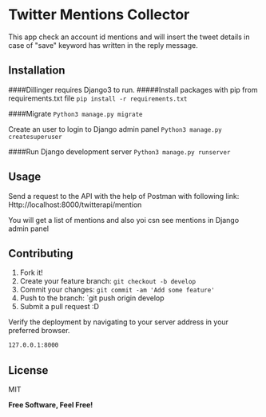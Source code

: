 # Twitter Mentions Collector

This app check an account id mentions and will insert the tweet details in case of "save" keyword has written in the reply message.

## Installation
####Dillinger requires Django3 to run.
#####Install packages with pip from requirements.txt file
`pip install -r requirements.txt`

####Migrate 
`Python3 manage.py migrate` 

Create an user to login to Django admin panel
`Python3 manage.py createsuperuser`

####Run Django development server
`Python3 manage.py runserver`


## Usage

Send a request to the API with the help of Postman with following link:
Http://localhost:8000/twitterapi/mention

You will get a list of mentions and also yoi csn see mentions in Django admin panel

## Contributing

1. Fork it!
2. Create your feature branch: `git checkout -b develop`
3. Commit your changes: `git commit -am 'Add some feature'`
4. Push to the branch: `git push origin develop
5. Submit a pull request :D

Verify the deployment by navigating to your server address in
your preferred browser.

```sh
127.0.0.1:8000
```

## License

MIT

**Free Software, Feel Free!**